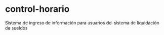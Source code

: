 # control-horario

Sistema de ingreso de información para usuarios del sistema de liquidación de sueldos

